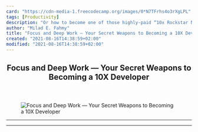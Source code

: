 ```yaml
---
card: "https://cdn-media-1.freecodecamp.org/images/0*N7TFrhs4o3rXgLPL"
tags: [Productivity]
description: "Or how to become one of those highly-paid “10x Rockstar Ninja"
author: "Milad E. Fahmy"
title: "Focus and Deep Work — Your Secret Weapons to Becoming a 10X Developer"
created: "2021-08-16T14:38:59+02:00"
modified: "2021-08-16T14:38:59+02:00"
---
```

<div class="site-wrapper">
<main id="site-main" class="site-main outer">
<div class="inner">
<article class="post-full post tag-productivity tag-programming tag-career-advice tag-tech tag-life-lessons ">
<header class="post-full-header">
<h1 class="post-full-title">Focus and Deep Work — Your Secret Weapons to Becoming a 10X Developer</h1>
</header>
<figure class="post-full-image">
<picture>
<source media="(max-width: 700px)" sizes="1px" srcset="data:image/gif;base64,R0lGODlhAQABAIAAAAAAAP///yH5BAEAAAAALAAAAAABAAEAAAIBRAA7 1w">
<source media="(min-width: 701px)" sizes="(max-width: 800px) 400px,
(max-width: 1170px) 700px,
1400px" srcset="https://cdn-media-1.freecodecamp.org/images/0*N7TFrhs4o3rXgLPL 300w,
https://cdn-media-1.freecodecamp.org/images/0*N7TFrhs4o3rXgLPL 600w,
https://cdn-media-1.freecodecamp.org/images/0*N7TFrhs4o3rXgLPL 1000w,
https://cdn-media-1.freecodecamp.org/images/0*N7TFrhs4o3rXgLPL 2000w">
<img onerror="this.style.display='none'" src="https://cdn-media-1.freecodecamp.org/images/0*N7TFrhs4o3rXgLPL" alt="Focus and Deep Work — Your Secret Weapons to Becoming a 10X Developer">
</picture>
</figure>
<section class="post-full-content">
<div class="post-content">
</div>
<hr>
<hr>
</section>
</article>
</div>
</main>
</div>
<!-- Google Tag Manager (noscript) -->
<!-- End Google Tag Manager (noscript) -->
